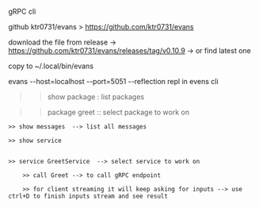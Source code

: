 gRPC cli

github ktr0731/evans  > https://github.com/ktr0731/evans

download the file from release -> https://github.com/ktr0731/evans/releases/tag/v0.10.9 -> or find latest one

copy to ~/.local/bin/evans

evans --host=localhost --port=5051 --reflection repl
in evens cli 
>> show package   : list packages

>> package greet :: select package to work on

    >> show messages  --> list all messages

    >> show service 


    >> service GreetService  --> select service to work on

        >> call Greet --> to call gRPC endpoint

        >> for client streaming it will keep asking for inputs --> use ctrl+D to finish inputs stream and see result